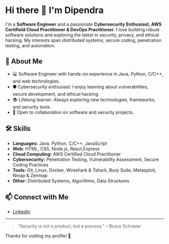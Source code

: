 # Hi there 👋 I'm Dipendra

I'm a **Software Engineer** and a passionate **Cybersecurity Enthusiast, AWS Certifield Cloud Practitioner & DevOps Practitioner**. I love building robust software solutions and exploring the latest in security, privacy, and ethical hacking. My interests span distributed systems, secure coding, penetration testing, and automation.

## 🚀 About Me

- 💻 Software Engineer with hands-on experience in Java, Python, C/C++, and web technologies.
- 🛡️ Cybersecurity enthusiast: I enjoy learning about vulnerabilities, secure development, and ethical hacking.
- 📚 Lifelong learner: Always exploring new technologies, frameworks, and security tools.
- 🤝 Open to collaboration on software and security projects.

## 🛠️ Skills

- **Languages:** Java, Python, C/C++, JavaScript
- **Web:** HTML, CSS, Node.js, React,Express
- **Cloud Computing:** AWS Certified Cloud Practitioner
- **Cybersecurity:** Penetration Testing, Vulnerability Assessment, Secure Coding Practices
- **Tools:** Git, Linux, Docker, Wireshark & Tshark, Burp Suite, Metasploit, Nmap & Zenmap
- **Other:** Distributed Systems, Algorithms, Data Structures

## 📫 Connect with Me

- [LinkedIn](www.linkedin.com/in/dipendra-raut-kurmi-36a053275)

---

> “Security is not a product, but a process.” – Bruce Schneier

Thanks for visiting my profile! 🚀
